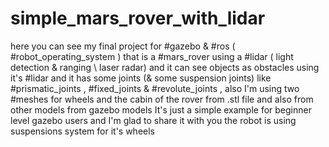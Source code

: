 # simple_mars_rover_with_lidar
here you can see my final project for #gazebo &amp; #ros ( #robot_operating_system ) that is a #mars_rover using a #lidar ( light detection &amp; ranging \ laser radar) and it can see objects as obstacles using it's #lidar and it has some joints (&amp; some suspension joints) like #prismatic_joints , #fixed_joints &amp; #revolute_joints , also I'm using two #meshes for wheels and the cabin of the rover from .stl file and also from other models from gazebo models It's just a simple example for beginner level gazebo users and I'm glad to share it with you
the robot is using suspensions system for it's wheels

